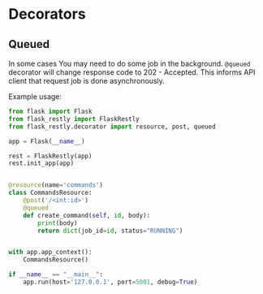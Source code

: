# Decorators

## Queued

In some cases You may need to do some job in the background. `@queued` decorator will change response code to 202 - Accepted. This informs API client that request job is done asynchronously.

Example usage: 

```python
from flask import Flask
from flask_restly import FlaskRestly
from flask_restly.decorator import resource, post, queued

app = Flask(__name__)

rest = FlaskRestly(app)
rest.init_app(app)


@resource(name='commands')
class CommandsResource:
    @post('/<int:id>')
    @queued
    def create_command(self, id, body):
        print(body)
        return dict(job_id=id, status="RUNNING")


with app.app_context():
    CommandsResource()

if __name__ == "__main__":
    app.run(host='127.0.0.1', port=5001, debug=True)
```
